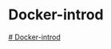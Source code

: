 ﻿# Docker-introd
[# Docker-introd](https://github.com/professorthiagoxavier/docker-aula/blob/main/README.md)
